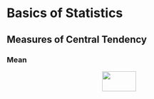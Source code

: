 # Basics of Statistics

## Measures of Central Tendency

### Mean

<p align="center"><img src="/tex/8eb4f325354f7992693fae82b7cd5c8a.svg?invert_in_darkmode&sanitize=true" align=middle width=75.27914129999999pt height=44.89738935pt/></p>


